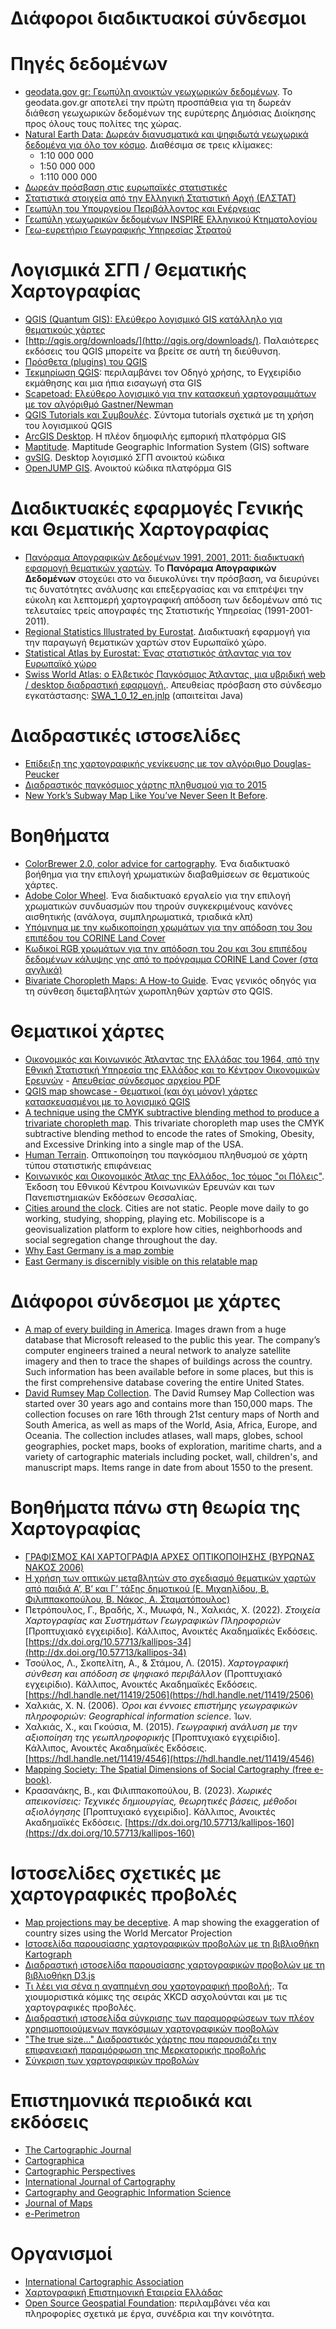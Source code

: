 # Διάφοροι διαδικτυακοί σύνδεσμοι

# Πηγές δεδομένων
- [geodata.gov gr: Γεωπύλη ανοικτών γεωχωρικών δεδομένων](http://geodata.gov.gr/geodata/). Το geodata.gov.gr αποτελεί την πρώτη προσπάθεια για τη δωρεάν διάθεση γεωχωρικών δεδομένων της ευρύτερης Δημόσιας Διοίκησης προς όλους τους πολίτες της χώρας. 
- [Natural Earth Data: Δωρεάν διανυσματικά και ψηφιδωτά γεωχωρικά δεδομένα για όλο τον κόσμο](http://www.naturalearthdata.com). Διαθέσιμα σε τρεις κλίμακες:
    - 1:10 000 000
    - 1:50 000 000
    - 1:110 000 000
- [Δωρεάν πρόσβαση στις ευρωπαϊκές στατιστικές](https://ec.europa.eu/eurostat/)
- [Στατιστικά στοιχεία από την Ελληνική Στατιστική Αρχή (ΕΛΣΤΑΤ)](http://www.statistics.gr/el/provision-of-statistical-data)  
- [Γεωπύλη του Υπουργείου Περιβάλλοντος και Ενέργειας](http://geoportal.ypen.gr/geonetwork/srv/eng/catalog.search#/home)
- [Γεωπύλη γεωχωρικών δεδομένων INSPIRE Ελληνικού Κτηματολογίου](https://www.ktimanet.gr/geoportal/catalog/main/home.page)
- [Γεω-ευρετήριο Γεωγραφικής Υπηρεσίας Στρατού](https://www.gys.gr/hmgs-geoindex.html)

# Λογισμικά ΣΓΠ / Θεματικής Χαρτογραφίας 
- [QGIS (Quantum GIS): Ελεύθερο λογισμικό GIS κατάλληλο για θεματικούς χάρτες](http://www.qgis.org/)  
- [http://qgis.org/downloads/](http://qgis.org/downloads/). Παλαιότερες εκδόσεις του QGIS μπορείτε να βρείτε σε αυτή τη διεύθυνση.
- [Πρόσθετα (plugins) του QGIS](https://plugins.qgis.org)
- [Τεκμηρίωση QGIS](https://qgis.org/en/docs/index.html): περιλαμβάνει τον Οδηγό χρήσης, το Εγχειρίδιο εκμάθησης και μια ήπια εισαγωγή στα GIS
- [Scapetoad: Ελεύθερο λογισμικό για την κατασκευή χαρτογραμμάτων με τον αλγόριθμό Gastner/Newman](http://scapetoad.choros.ch)
- [QGIS Tutorials και Συμβουλές](http://www.qgistutorials.com/el/index.html). Σύντομα tutorials σχετικά με τη χρήση του λογισμικού QGIS
- [ArcGIS Desktop](http://desktop.arcgis.com/). Η πλέον δημοφιλής εμπορική πλατφόρμα GIS
- [Maptitude](https://www.caliper.com/maptovu.htm). Maptitude Geographic Information System (GIS) software
- [gvSIG](http://www.gvsig.org/). Desktop λογισμικό ΣΓΠ ανοικτού κώδικα
- [OpenJUMP GIS](http://www.openjump.org). Ανοικτού κώδικα πλατφόρμα GIS

# Διαδικτυακές εφαρμογές Γενικής και Θεματικής Χαρτογραφίας
- [Πανόραμα Απογραφικών Δεδομένων 1991, 2001, 2011: διαδικτυακή εφαρμογή θεματικών χαρτών](https://panorama.statistics.gr). Το **Πανόραμα Απογραφικών Δεδομένων** στοχεύει στο να διευκολύνει την πρόσβαση, να διευρύνει τις δυνατότητες ανάλυσης και επεξεργασίας και να επιτρέψει την εύκολη και λεπτομερή χαρτογραφική απόδοση των δεδομένων από τις τελευταίες τρείς απογραφές της Στατιστικής Υπηρεσίας (1991-2001-2011).
- [Regional Statistics Illustrated by Eurostat](http://ec.europa.eu/eurostat/cache/RSI/#). Διαδικτυακή εφαρμογή για την παραγωγή θεματικών χαρτών στον Ευρωπαϊκό χώρο.
- [Statistical Atlas by Eurostat: Ένας στατιστικός άτλαντας για τον Ευρωπαϊκό χώρο](http://ec.europa.eu/eurostat/statistical-atlas/gis/viewer/)
- [Swiss World Atlas: ο Ελβετικός Παγκόσμιος Άτλαντας, μια υβριδική web / desktop διαδραστική εφαρμογή.](http://schweizerweltatlas.ch/?lang=en). Απευθείας πρόσβαση στο σύνδεσμο εγκατάστασης: [SWA\_1\_0\_12\_en.jnlp](http://karatlas.ethz.ch/java/atlas_version_1/SWA_1_0_12_en.jnlp) (απαιτείται Java)

# Διαδραστικές ιστοσελίδες
- [Επίδειξη της χαρτογραφικής γενίκευσης με τον αλγόριθμο Douglas-Peucker](http://mapshaper.org)
- [Διαδραστικός παγκόσμιος χάρτης πληθυσμού για το 2015](http://www.prb.org/Publications/Datasheets/2015/2015-world-population-data-sheet/world-map.aspx#map/world/population/2015)
- [New York’s Subway Map Like You’ve Never Seen It Before](https://www.nytimes.com/interactive/2019/12/02/nyregion/nyc-subway-map.html?te=1&nl=morning-briefing&emc=edit_NN_p_20191203&section=longRead?campaign_id=9&instance_id=14228&segment_id=19238&user_id=4f327731a22bb0c3feb3fdcfa68763c9&regi_id=79396641ion=longRead).

# Βοηθήματα
- [ColorBrewer 2.0, color advice for cartography](http://colorbrewer2.org/). Ένα διαδικτυακό βοήθημα για την επιλογή χρωματικών διαβαθμίσεων σε θεματικούς χάρτες.
- [Adobe Color Wheel](https://color.adobe.com/). Ένα διαδικτυακό εργαλείο για την επιλογή χρωματικών συνδυασμών που τηρούν συγκεκριμένους κανόνες αισθητικής (ανάλογα, συμπληρωματικά, τριαδικά κλπ)
- [Υπόμνημα με την κωδικοποίηση χρωμάτων για την απόδοση του 3ου επιπέδου του CORINE Land Cover](http://www.eea.europa.eu/data-and-maps/figures/corine-land-cover-2006-by-country/legend)
- [Κωδικοί RGB χρωμάτων για την απόδοση του 2ου και 3ου επιπέδου δεδομένων κάλυψης γης από το πρόγραμμα CORINE Land Cover (στα αγγλικά)](http://sia.eionet.europa.eu/CLC2006/CLC_Legeng.pdf)
- [Bivariate Choropleth Maps: A How-to Guide](http://www.joshuastevens.net/cartography/make-a-bivariate-choropleth-map/). Ένας γενικός οδηγός για τη σύνθεση διμεταβλητών χωροπληθών χαρτών στο QGIS.

# Θεματικοί χάρτες
- [Οικονομικός και Κοινωνικός Άτλαντας της Ελλάδας του 1964, από την Εθνική Στατιστική Υπηρεσία της Ελλάδος και το Κέντρον Οικονομικών Ερευνών](http://dlib.statistics.gr/portal/page/portal/ESYE/showmapdetails?p_id=11888778&p_derive=map) - [Απευθείας σύνδεσμος αρχείου PDF](http://dlib.statistics.gr/Map/GRESYE_04_0003_00001.pdf)
- [QGIS map showcase - Θεματικοί (και όχι μόνον) χάρτες κατασκευασμένοι με το λογισμικό QGIS](https://www.flickr.com/groups/qgis/)
- [A technique using the CMYK subtractive blending method to produce a trivariate choropleth map](https://adventuresinmapping.com/2018/10/31/cmyk-vice/). This trivariate choropleth map uses the CMYK subtractive blending method to encode the rates of Smoking, Obesity, and Excessive Drinking into a single map of the USA.
- [Human Terrain](https://pudding.cool/2018/10/city_3d/?). Οπτικοποίηση του παγκόσμιου πληθυσμού σε χάρτη τύπου στατιστικής επιφάνειας
- [Κοινωνικός και Οικονομικός Άτλας της Ελλάδος, 1ος τόμος "οι Πόλεις"](http://www.ekke.gr/open_books/atlas.pdf). Έκδοση του Εθνικού Κέντρου Κοινωνικών Ερευνών και των Πανεπιστημιακών Εκδόσεων Θεσσαλίας.
- [Cities around the clock](https://mobiliscope.parisgeo.cnrs.fr/en). Cities are not static. People move daily to go working, studying, shopping, playing etc. Mobiliscope is a geovisualization platform to explore how cities, neighborhoods and social segregation change throughout the day.
- [Why East Germany is a map zombie](https://bigthink.com/strange-maps/east-germany/?utm_medium=Social&utm_source=Facebook#Echobox=1608740447)
- [East Germany is discernibly visible on this relatable map](https://www.facebook.com/groups/574393296263130)

# Διάφοροι σύνδεσμοι με χάρτες
- [A map of every building in America](https://www.nytimes.com/interactive/2018/10/12/us/map-of-every-building-in-the-united-states.html). Images drawn from a huge database that Microsoft released to the public this year. The company’s computer engineers trained a neural network to analyze satellite imagery and then to trace the shapes of buildings across the country. Such information has been available before in some places, but this is the first comprehensive database covering the entire United States.
- [David Rumsey Map Collection](https://www.davidrumsey.com). The David Rumsey Map Collection was started over 30 years ago and contains more than 150,000 maps. The collection focuses on rare 16th through 21st century maps of North and South America, as well as maps of the World, Asia, Africa, Europe, and Oceania. The collection includes atlases, wall maps, globes, school geographies, pocket maps, books of exploration, maritime charts, and a variety of cartographic materials including pocket, wall, children's, and manuscript maps. Items range in date from about 1550 to the present.

# Βοηθήματα πάνω στη θεωρία της Χαρτογραφίας
- [ΓΡΑΦΙΣΜΟΣ ΚΑΙ ΧΑΡΤΟΓΡΑΦΙΑ ΑΡΧΕΣ ΟΠΤΙΚΟΠΟΙΗΣΗΣ (ΒΥΡΩΝΑΣ ΝΑΚΟΣ 2006)](http://portal.survey.ntua.gr/main/courses/cartography/themcarto/yliko/thema_visual.pdf)
- [Η χρήση των οπτικών μεταβλητών στο σχεδιασμό θεματικών χαρτών από παιδιά Α’, Β’ και Γ’ τάξης δημοτικού (Ε. Μιχαηλίδου, Β. Φιλιππακοπούλου, Β. Νάκος, Α. Σταματόπουλος)](http://users.ntua.gr/bnakos/Data/Section%205-6/Pub_5-6-27.pdf)  
- Πετρόπουλος, Γ., Βραδής, Χ., Μυωφά, Ν., Χαλκιάς, Χ. (2022). *Στοιχεία Χαρτογραφίας και Συστημάτων Γεωγραφικών Πληροφοριών* [Προπτυχιακό εγχειρίδιο]. Κάλλιπος, Ανοικτές Ακαδημαϊκές Εκδόσεις. [https://dx.doi.org/10.57713/kallipos-34](http://dx.doi.org/10.57713/kallipos-34)
- Τσούλος, Λ., Σκοπελίτη, Α., & Στάμου, Λ. (2015). *Χαρτογραφική σύνθεση και απόδοση σε ψηφιακό περιβάλλον* (Προπτυχιακό εγχειρίδιο). Κάλλιπος, Ανοικτές Ακαδημαϊκές Εκδόσεις. [https://hdl.handle.net/11419/2506](https://hdl.handle.net/11419/2506)
- Χαλκιάς, Χ. Ν. (2006). *Όροι και έννοιες επιστήμης γεωγραφικών πληροφοριών: Geographical information science*. Ίων.
- Χαλκιάς, Χ., και Γκούσια, Μ. (2015). *Γεωγραφική ανάλυση με την αξιοποίηση της γεωπληροφορικής* [Προπτυχιακό εγχειρίδιο]. Κάλλιπος, Ανοικτές Ακαδημαϊκές Εκδόσεις. [https://hdl.handle.net/11419/4546](https://hdl.handle.net/11419/4546)
- [Mapping Society: The Spatial Dimensions of Social Cartography (free e-book)](https://www.ucl.ac.uk/ucl-press/browse-books/mapping-society). 
- Κρασανάκης, Β., και Φιλιππακοπούλου, Β. (2023). *Χωρικές απεικονίσεις: Τεχνικές δημιουργίας, θεωρητικές βάσεις, μέθοδοι αξιολόγησης* [Προπτυχιακό εγχειρίδιο]. Κάλλιπος, Ανοικτές Ακαδημαϊκές Εκδόσεις. [https://dx.doi.org/10.57713/kallipos-160](https://dx.doi.org/10.57713/kallipos-160)

# Ιστοσελίδες σχετικές με χαρτογραφικές προβολές
- [Map projections may be deceptive](https://mapsontheweb.zoom-maps.com/image/179148356985). A map showing the exaggeration of country sizes using the World Mercator Projection
- [Ιστοσελίδα παρουσίασης χαρτογραφικών προβολών με τη βιβλιοθήκη Kartograph](http://kartograph.org/showcase/projections/)  
- [Διαδραστική ιστοσελίδα παρουσίασης χαρτογραφικών προβολών με τη βιβλιοθήκη D3.js](http://www.jasondavies.com/maps/transition/)
- [Τι λέει για σένα η αγαπημένη σου χαρτογραφική προβολή;](http://xkcd.com/977/). Τα χιουμοριστικά κόμικς της σειράς XKCD ασχολούνται και με τις χαρτογραφικές προβολές.
- [Διαδραστική ιστοσελίδα σύγκρισης των παραμορφώσεων των πλέον χρησιμοποιούμενων παγκόσμιων χαρτογραφικών προβολών](http://bl.ocks.org/syntagmatic/raw/ba569633d51ebec6ec6e/)  
- ["The true size..." Διαδραστικός χάρτης που παρουσιάζει την επιφανειακή παραμόρφωση της Μερκατορικής προβολής](http://thetruesize.com/#?borders=1~!MTY5NzYwNDI.MjE0MjkwNg*MzEzNTgzNjk(NjEzMzc2MA~!CONTIGUOUS_US*OTM4NTk2Mg.MjQ2Mzk1MTA(MTc1)Mg~!IN*NTI2NDA1MQ.Nzg2MzQyMQ)MQ~!CN*OTkyMTY5Nw.NzMxNDcwNQ(MjI1)MA)  
- [Σύγκριση των χαρτογραφικών προβολών](http://map-projections.net/index.php)  

# Επιστημονικά περιοδικά και εκδόσεις
- [The Cartographic Journal](http://tandfonline.com/loi/ycaj20)  
- [Cartographica](http://utpjournals.press/loi/cart)  
- [Cartographic Perspectives](http://cartographicperspectives.org/)  
- [International Journal of Cartography](http://tandfonline.com/loi/tica20)  
- [Cartography and Geographic Information Science](http://tandfonline.com/loi/tcag20)  
- [Journal of Maps](http://tandfonline.com/loi/tjom20)  
- [e-Perimetron](http://www.e-perimetron.org)  

# Οργανισμοί
- [International Cartographic Association](http://icaci.org/)  
- [Xαρτογραφική Επιστημονική Εταιρεία Ελλάδας](http://xeee.web.auth.gr)  
- [Open Source Geospatial Foundation](https://www.osgeo.org/): περιλαμβάνει νέα και πληροφορίες σχετικά με έργα, συνέδρια και την κοινότητα.
